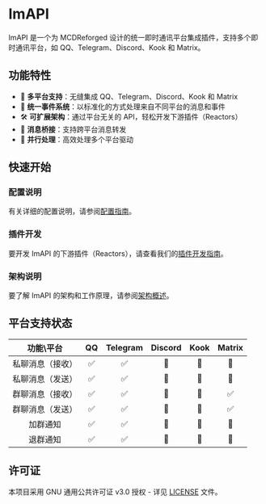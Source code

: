 # ImAPI

ImAPI 是一个为 MCDReforged 设计的统一即时通讯平台集成插件，支持多个即时通讯平台，如 QQ、Telegram、Discord、Kook 和 Matrix。

## 功能特性

- 🔌 **多平台支持**：无缝集成 QQ、Telegram、Discord、Kook 和 Matrix
- 🔄 **统一事件系统**：以标准化的方式处理来自不同平台的消息和事件
- 🛠 **可扩展架构**：通过平台无关的 API，轻松开发下游插件（Reactors）
- 🔗 **消息桥接**：支持跨平台消息转发
- 🚀 **并行处理**：高效处理多个平台驱动

## 快速开始

### 配置说明

有关详细的配置说明，请参阅[配置指南](config.md)。

### 插件开发

要开发 ImAPI 的下游插件（Reactors），请查看我们的[插件开发指南](plugin-dev.md)。

### 架构说明

要了解 ImAPI 的架构和工作原理，请参阅[架构概述](platform.md)。

## 平台支持状态

|功能\平台|QQ|Telegram|Discord|Kook|Matrix|
|:-:|:-:|:-:|:-:|:-:|:-:|
|私聊消息（接收）|✅|✅|🚧|🚧|🚧|
|私聊消息（发送）|✅|✅|🚧|🚧|🚧|
|群聊消息（接收）|✅|✅|🚧|🚧|✅|
|群聊消息（发送）|✅|✅|🚧|🚧|✅|
|加群通知|✅|✅|🚧|🚧|🚧|
|退群通知|✅|✅|🚧|🚧|🚧|

## 许可证

本项目采用 GNU 通用公共许可证 v3.0 授权 - 详见 [LICENSE](../../LICENSE) 文件。